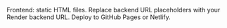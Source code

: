 Frontend: static HTML files. Replace backend URL placeholders with your Render backend URL. Deploy to GitHub Pages or Netlify.